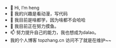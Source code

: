 - 👋 Hi, I’m heng
- 👀 我的兴趣是看动漫，写代码
- 🌱 我目前是啥都学，因为啥都不会哈哈
- 💞️ 我目前正在努力摸鱼。
- 📫 努力提升自己的能力，我也想成为dalao。
- 我的个人博客 topzhang.cn 访问不了就是在维护~~

<!---
hengtop/hengtop is a ✨ special ✨ repository because its `README.md` (this file) appears on your GitHub profile.
You can click the Preview link to take a look at your changes.
--->
